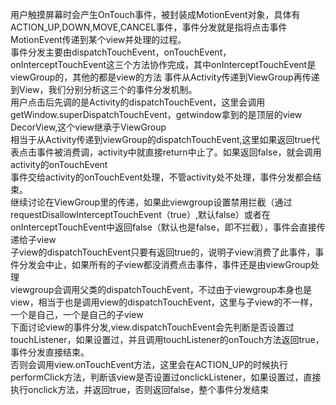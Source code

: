 用户触摸屏幕时会产生OnTouch事件，被封装成MotionEvent对象，具体有ACTION_UP,DOWN,MOVE,CANCEL事件，事件分发就是指将点击事件MotionEvent传递到某个view并处理的过程。  
事件分发主要由dispatchTouchEvent，onTouchEvent，onInterceptTouchEvent这三个方法协作完成，其中onInterceptTouchEvent是viewGroup的，其他的都是view的方法 
事件从Activity传递到ViewGroup再传递到View，我们分别分析这三个的事件分发机制。  
用户点击后先调的是Activity的dispatchTouchEvent，这里会调用getWindow.superDispatchTouchEvent，getwindow拿到的是顶层的view DecorView,这个view继承于ViewGroup  
相当于从Activity传递到viewGroup的dispatchTouchEvent,这里如果返回true代表点击事件被消费调，activity中就直接return中止了。如果返回false，就会调用activity的onTouchEvent  
事件交给activity的onTouchEvent处理，不管activity处不处理，事件分发都会结束。  
继续讨论在ViewGroup里的传递，如果此viewgroup设置禁用拦截（通过requestDisallowInterceptTouchEvent（true）,默认false）或者在onInterceptTouchEvent中返回false（默认也是false，即不拦截），事件会直接传递给子view  
子view的dispatchTouchEvent只要有返回true的，说明子view消费了此事件，事件分发会中止，如果所有的子view都没消费点击事件，事件还是由viewGroup处理  
viewgroup会调用父类的dispatchTouchEvent，不过由于viewgroup本身也是view，相当于也是调用view的dispatchTouchEvent，这里与子view的不一样，一个是自己，一个是自己的子view  
下面讨论view的事件分发,view.dispatchTouchEvent会先判断是否设置过touchListener，如果设置过，并且调用touchListener的onTouch方法返回true，事件分发直接结束。  
否则会调用view.onTouchEvent方法，这里会在ACTION_UP的时候执行performClick方法，判断该view是否设置过onclickListener，如果设置过，直接执行onclick方法，并返回true，否则返回false，整个事件分发结束




